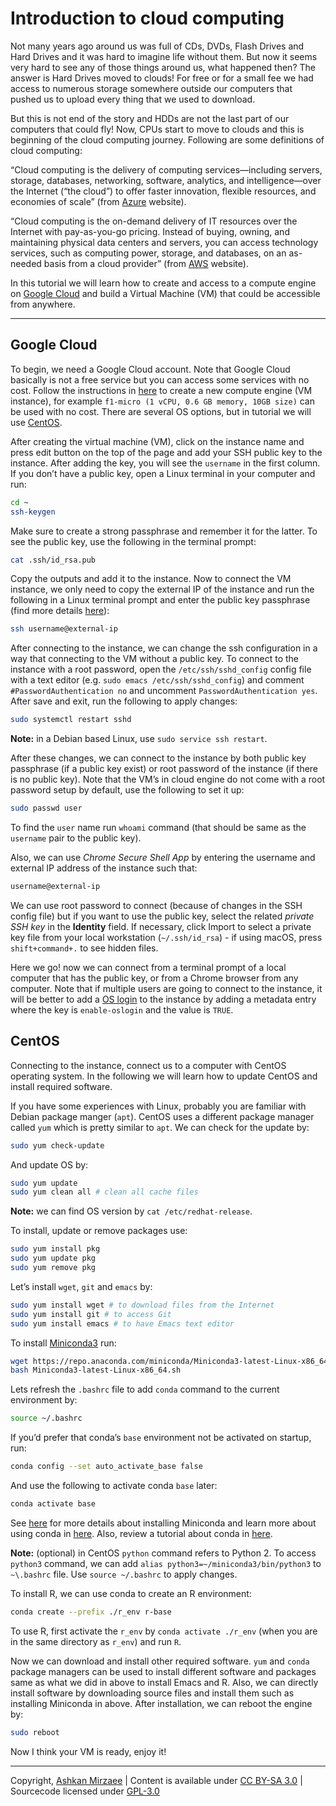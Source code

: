 # Introduction to cloud computing

Not many years ago around us was full of CDs, DVDs, Flash Drives and
Hard Drives and it was hard to imagine life without them. But now it
seems very hard to see any of those things around us, what happened
then? The answer is Hard Drives moved to clouds! For free or for a small
fee we had access to numerous storage somewhere outside our computers
that pushed us to upload every thing that we used to download.

But this is not end of the story and HDDs are not the last part of our
computers that could fly! Now, CPUs start to move to clouds and this is
beginning of the cloud computing journey. Following are some definitions
of cloud computing:

“Cloud computing is the delivery of computing services—including
servers, storage, databases, networking, software, analytics, and
intelligence—over the Internet (“the cloud”) to offer faster innovation,
flexible resources, and economies of scale” (from
[Azure](https://azure.microsoft.com/en-us/overview/what-is-cloud-computing/)
website).

“Cloud computing is the on-demand delivery of IT resources over the
Internet with pay-as-you-go pricing. Instead of buying, owning, and
maintaining physical data centers and servers, you can access technology
services, such as computing power, storage, and databases, on an
as-needed basis from a cloud provider” (from
[AWS](https://aws.amazon.com/what-is-cloud-computing/) website).

In this tutorial we will learn how to create and access to a compute
engine on [Google Cloud](https://cloud.google.com) and build a Virtual
Machine (VM) that could be accessible from anywhere.

------------------------------------------------------------------------

## Google Cloud

To begin, we need a Google Cloud account. Note that Google Cloud
basically is not a free service but you can access some services with no
cost. Follow the instructions in
[here](https://cloud.google.com/compute/docs/quickstart-linux) to create
a new compute engine (VM instance), for example
`f1-micro (1 vCPU, 0.6 GB memory, 10GB size)` can be used with no cost.
There are several OS options, but in tutorial we will use
[CentOS](https://www.centos.org).

After creating the virtual machine (VM), click on the instance name and
press edit button on the top of the page and add your SSH public key to
the instance. After adding the key, you will see the `username` in the
first column. If you don’t have a public key, open a Linux terminal in
your computer and run:

``` bash
cd ~
ssh-keygen
```

Make sure to create a strong passphrase and remember it for the latter.
To see the public key, use the following in the terminal prompt:

``` bash
cat .ssh/id_rsa.pub
```

Copy the outputs and add it to the instance. Now to connect the VM
instance, we only need to copy the external IP of the instance and run
the following in a Linux terminal prompt and enter the public key
passphrase (find more details
[here](https://cloud.google.com/compute/docs/instances/connecting-advanced#thirdpartytools)):

``` bash
ssh username@external-ip
```

After connecting to the instance, we can change the ssh configuration in
a way that connecting to the VM without a public key. To connect to the
instance with a root password, open the `/etc/ssh/sshd_config` config
file with a text editor (e.g. `sudo emacs /etc/ssh/sshd_config`) and
comment `#PasswordAuthentication no` and uncomment
`PasswordAuthentication yes`. After save and exit, run the following to
apply changes:

``` bash
sudo systemctl restart sshd
```

**Note:** in a Debian based Linux, use `sudo service ssh restart`.

After these changes, we can connect to the instance by both public key
passphrase (if a public key exist) or root password of the instance (if
there is no public key). Note that the VM’s in cloud engine do not come
with a root password setup by default, use the following to set it up:

``` bash
sudo passwd user
```

To find the `user` name run `whoami` command (that should be same as the
`username` pair to the public key).

Also, we can use *Chrome Secure Shell App* by entering the username and
external IP address of the instance such that:

``` bash
username@external-ip
```

We can use root password to connect (because of changes in the SSH
config file) but if you want to use the public key, select the related
*private SSH key* in the **Identity** field. If necessary, click Import
to select a private key file from your local workstation
(`~/.ssh/id_rsa`) - if using macOS, press `shift+command+.` to see
hidden files.

Here we go! now we can connect from a terminal prompt of a local
computer that has the public key, or from a Chrome browser from any
computer. Note that if multiple users are going to connect to the
instance, it will be better to add a [OS
login](https://cloud.google.com/compute/docs/instances/managing-instance-access)
to the instance by adding a metadata entry where the key is
`enable-oslogin` and the value is `TRUE`.

## CentOS

Connecting to the instance, connect us to a computer with CentOS
operating system. In the following we will learn how to update CentOS
and install required software.

If you have some experiences with Linux, probably you are familiar with
Debian package manger (`apt`). CentOS uses a different package manager
called `yum` which is pretty similar to `apt`. We can check for the
update by:

``` bash
sudo yum check-update
```

And update OS by:

``` bash
sudo yum update
sudo yum clean all # clean all cache files
```

**Note:** we can find OS version by `cat /etc/redhat-release`.

To install, update or remove packages use:

``` bash
sudo yum install pkg
sudo yum update pkg
sudo yum remove pkg
```

Let’s install `wget`, `git` and `emacs` by:

``` bash
sudo yum install wget # to download files from the Internet
sudo yum install git # to access Git
sudo yum install emacs # to have Emacs text editor
```

To install [Miniconda3](https://docs.conda.io/en/latest/miniconda.html)
run:

``` bash
wget https://repo.anaconda.com/miniconda/Miniconda3-latest-Linux-x86_64.sh
bash Miniconda3-latest-Linux-x86_64.sh
```

Lets refresh the `.bashrc` file to add `conda` command to the current
environment by:

``` bash
source ~/.bashrc
```

If you’d prefer that conda’s `base` environment not be activated on
startup, run:

``` bash
conda config --set auto_activate_base false
```

And use the following to activate conda `base` later:

``` bash
conda activate base
```

See
[here](https://conda.io/projects/conda/en/latest/user-guide/install/linux.html)
for more details about installing Miniconda and learn more about using
conda in
[here](https://docs.conda.io/projects/conda/en/latest/user-guide/getting-started.html).
Also, review a tutorial about conda in
[here](https://ashki23.github.io/python_env.html#miniconda).

**Note:** (optional) in CentOS `python` command refers to Python 2. To
access `python3` command, we can add
`alias python3=~/miniconda3/bin/python3` to `~\.bashrc` file. Use
`source ~/.bashrc` to apply changes.

To install R, we can use conda to create an R environment:

``` bash
conda create --prefix ./r_env r-base
```

To use R, first activate the `r_env` by `conda activate ./r_env` (when
you are in the same directory as `r_env`) and run `R`.

Now we can download and install other required software. `yum` and
`conda` package managers can be used to install different software and
packages same as what we did in above to install Emacs and R. Also, we
can directly install software by downloading source files and install
them such as installing Miniconda in above. After installation, we can
reboot the engine by:

``` bash
sudo reboot
```

Now I think your VM is ready, enjoy it!

---

Copyright, [Ashkan Mirzaee](https://ashki23.github.io/index.html) | Content is available under [CC BY-SA 3.0](https://creativecommons.org/licenses/by-sa/3.0/) | Sourcecode licensed under [GPL-3.0](https://www.gnu.org/licenses/gpl-3.0.en.html)
